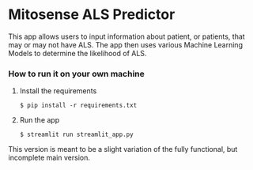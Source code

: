 # Mitosense ALS Predictor

This app allows users to input information about patient, or patients, that may or may not have ALS. The app then uses various Machine Learning Models to determine the likelihood of ALS.

### How to run it on your own machine

1. Install the requirements

   ```
   $ pip install -r requirements.txt
   ```

2. Run the app

   ```
   $ streamlit run streamlit_app.py
   ```


This version is meant to be a slight variation of the fully functional, but incomplete main version.
